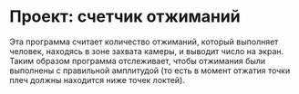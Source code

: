 # Проект: счетчик отжиманий
Эта программа считает количество отжиманий, который выполняет человек, находясь в зоне захвата камеры, и выводит число на экран.
Таким образом программа отслеживает, чтобы отжимания были выполнены с правильной амплитудой (то есть в момент отжатия точки плеч должны находится ниже точек локтей).
